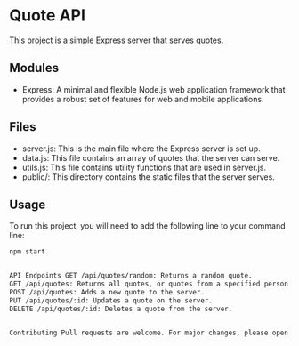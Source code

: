 # Quote API

This project is a simple Express server that serves quotes.

## Modules

- Express: A minimal and flexible Node.js web application framework that provides a robust set of features for web and mobile applications.

## Files

- server.js: This is the main file where the Express server is set up.
- data.js: This file contains an array of quotes that the server can serve.
- utils.js: This file contains utility functions that are used in server.js.
- public/: This directory contains the static files that the server serves.

## Usage

To run this project, you will need to add the following line to your command line:

```bash
npm start


API Endpoints GET /api/quotes/random: Returns a random quote.
GET /api/quotes: Returns all quotes, or quotes from a specified person.
POST /api/quotes: Adds a new quote to the server.
PUT /api/quotes/:id: Updates a quote on the server.
DELETE /api/quotes/:id: Deletes a quote from the server.


Contributing Pull requests are welcome. For major changes, please open and issue first to discuss what you would like to change.

